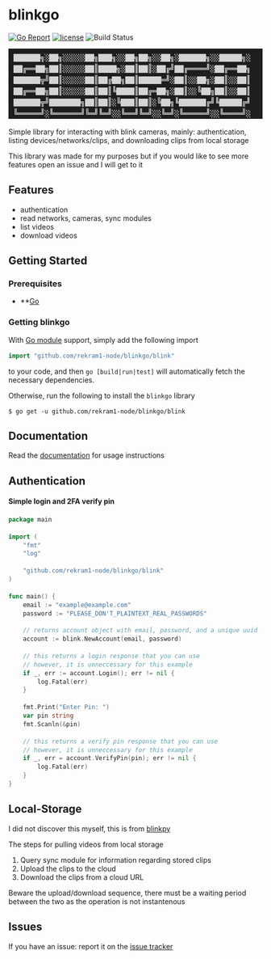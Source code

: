 # blinkgo

[![Go Report](https://goreportcard.com/badge/github.com/rekram1-node/blinkgo)](https://goreportcard.com/report/github.com/rekram1-node/blinkgo) [![license](http://img.shields.io/badge/license-MIT-red.svg?style=flat)](https://raw.githubusercontent.com/rekram1-node/blinkgo/main/LICENSE) ![Build Status](https://github.com/rekram1-node/blinkgo/actions/workflows/main.yml/badge.svg)

![blinkgo](docs/assets/blinkgo-logo.png)

Simple library for interacting with blink cameras, mainly: authentication, listing devices/networks/clips, and downloading clips from local storage

This library was made for my purposes but if you would like to see more features open an issue and I will get to it

## Features

* authentication
* read networks, cameras, sync modules
* list videos
* download videos

## Getting Started

### Prerequisites
- **[Go](https://go.dev/)

### Getting blinkgo

With [Go module](https://github.com/golang/go/wiki/Modules) support, simply add the following import

```go
import "github.com/rekram1-node/blinkgo/blink"
```

to your code, and then `go [build|run|test]` will automatically fetch the necessary dependencies.

Otherwise, run the following to install the `blinkgo` library

```shell
$ go get -u github.com/rekram1-node/blinkgo/blink
```

## Documentation

Read the [documentation](https:/github.com/rekram1-node/blinkgo/docs/docs.md) for usage instructions


## Authentication

#### Simple login and 2FA verify pin
```go
package main

import (
	"fmt"
	"log"

	"github.com/rekram1-node/blinkgo/blink"
)

func main() {
	email := "example@example.com"
	password := "PLEASE_DON'T_PLAINTEXT_REAL_PASSWORDS"

    // returns account object with email, password, and a unique uuid
	account := blink.NewAccount(email, password)

	// this returns a login response that you can use
	// however, it is unneccessary for this example
	if _, err := account.Login(); err != nil {
		log.Fatal(err)
	}

	fmt.Print("Enter Pin: ")
	var pin string
	fmt.Scanln(&pin)

	// this returns a verify pin response that you can use
	// however, it is unneccessary for this example
	if _, err = account.VerifyPin(pin); err != nil {
		log.Fatal(err)
	}
}
```

## Local-Storage

I did not discover this myself, this is from [blinkpy](https://github.com/fronzbot/blinkpy)

The steps for pulling videos from local storage

1. Query sync module for information regarding stored clips
2. Upload the clips to the cloud
3. Download the clips from a cloud URL

Beware the upload/download sequence, there must be a waiting period between the two as the operation is not instantenous

## Issues

If you have an issue: report it on the [issue tracker](https://github.com/rekram1-node/blinkgo/issues)

